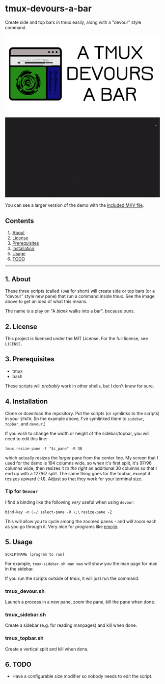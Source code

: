 # tmux-devours-a-bar

Create side and top bars in tmux easily, along with a "devour" style command.

![TDAB logo](https://github.com/uriel1998/tdab/raw/master/tdab-open-graph.png "logo")

![TDAB demo](https://raw.githubusercontent.com/uriel1998/tdab/master/tdab_example.gif "demo")

You can see a larger version of the demo with the [included MKV file](https://github.com/uriel1998/tdab/blob/master/tdab_example.mkv?raw=true).

## Contents
 1. [About](#1-about)
 2. [License](#2-license)
 3. [Prerequisites](#3-prerequisites)
 4. [Installation](#4-installation)
 5. [Usage](#5-usage)
 6. [TODO](#6-todo)

***

## 1. About

These three scripts (called `TDAB` for short) will create side or top bars 
(or a "devour" style new pane) that run a command inside tmux.  See the image 
above to get an idea of what this means.  

The name is a play on "A *blank* walks into a bar", because puns.

## 2. License

This project is licensed under the MIT License. For the full license, see `LICENSE`.

## 3. Prerequisites

* tmux
* bash

These scripts will *probably* work in other shells, but I don't know for sure.

## 4. Installation

Clone or download the repository.  Put the scripts (or symlinks to the scripts) 
in your `$PATH`.  (In the example above, I've symlinked them to `sidebar`, 
`topbar`, and `devour`.)  

If you wish to change the width or height of the sidebar/topbar, you will 
need to edit this line:

`tmux resize-pane -t "$c_pane" -R 30`

which actually resizes the *larger* pane from the center line. My screen that 
I used for the demo is 194 columns wide, so when it's first split, it's 97/96 
columns wide, then resizes it *to the right* an additional 30 columns so that 
I end up with a 127/67 split.  The same thing goes for the topbar, except it 
resizes upward (-U).  Adjust so that they work for your terminal size.

### Tip for `Devour`

I find a binding like the following *very* useful when using `devour`:

`bind-key -n C-/ select-pane -R \;\`
`resize-pane -Z`

This will allow you to cycle among the zoomed panes - and will zoom each as you 
go through it.  Very nice for programs like [emojin](https://github.com/peterjschroeder/emojin). 

## 5. Usage

`SCRIPTNAME [program to run]`

For example, `tmux-sidebar.sh man man` will show you the man page for man in 
the sidebar.

If you run the scripts outside of tmux, it will just run the command.

### tmux_devour.sh

Launch a process in a new pane, zoom the pane, kill the pane when done.

### tmux_sidebar.sh

Create a sidebar (e.g. for reading manpages) and kill when done.

### tmux_topbar.sh

Create a vertical split and kill when done.

## 6. TODO

* Have a configurable size modifier so nobody needs to edit the script.
